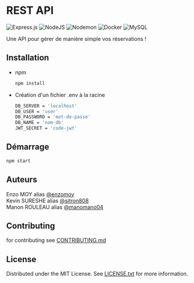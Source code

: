 # REST API
![Express.js](https://img.shields.io/badge/express.js-%23404d59.svg?style=for-the-badge&logo=express&logoColor=%2361DAFB)
![NodeJS](https://img.shields.io/badge/node.js-6DA55F?style=for-the-badge&logo=node.js&logoColor=white)
![Nodemon](https://img.shields.io/badge/NODEMON-%23323330.svg?style=for-the-badge&logo=nodemon&logoColor=%BBDEAD)
![Docker](https://img.shields.io/badge/docker-%230db7ed.svg?style=for-the-badge&logo=docker&logoColor=white)
![MySQL](https://img.shields.io/badge/mysql-4479A1.svg?style=for-the-badge&logo=mysql&logoColor=white)

Une API pour gérer de manière simple vos réservations !

## Installation

* npm
  ```sh
  npm install
  ```


* Création d'un fichier .env à la racine 
  ```sh
  DB_SERVER = 'localhost'
  DB_USER = 'user'
  DB_PASSWORD = 'mot-de-passe'
  DB_NAME = 'nom-db'
  JWT_SECRET = 'code-jwt'  
  ```
  
## Démarrage

  ```sh
  npm start
  ```

## Auteurs

Enzo MOY alias [@enzomoy](https://github.com/enzomoy)\
Kevin SURESHE alias [@sitron808](https://github.com/sitron808)\
Manon ROULEAU alias [@manomano04](https://github.com/manomano04)



## Contributing

for contributing see [CONTRIBUTING.md](contributing.md)



## License

Distributed under the MIT License. See [LICENSE.txt](LICENSE) for more information.


